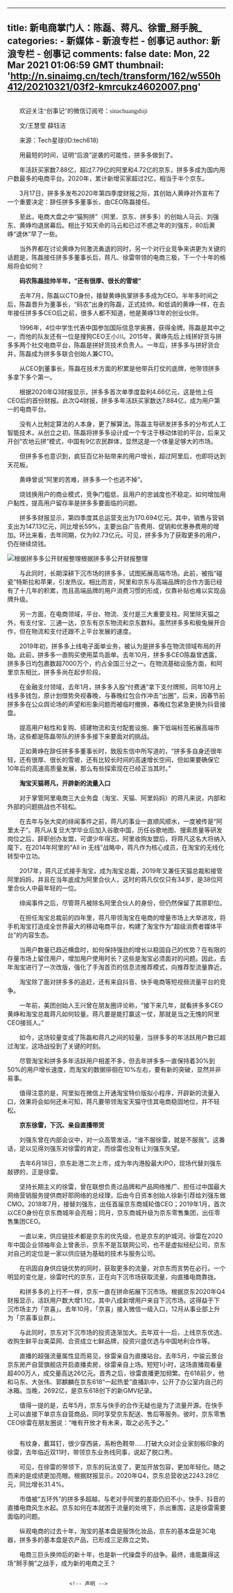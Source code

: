 
---
title: 新电商掌门人：陈磊、蒋凡、徐雷_掰手腕_
categories: 
    - 新媒体
    - 新浪专栏 - 创事记
author: 新浪专栏 - 创事记
comments: false
date: Mon, 22 Mar 2021 01:06:59 GMT
thumbnail: 'http://n.sinaimg.cn/tech/transform/162/w550h412/20210321/03f2-kmrcukz4602007.png'
---

<div>   
<div class="img_wrapper"><img src="http://n.sinaimg.cn/tech/transform/162/w550h412/20210321/03f2-kmrcukz4602007.png" alt referrerpolicy="no-referrer"><span class="img_descr"></span></div>
<p>　　<span style="font-family: 楷体, 楷体_gb2312, simkai;">欢迎关注“创事记”的微信订阅号：sinachuangshiji</span>　</p>
<p>　　文/王慧莹 薛钰洁　　</p>
<p>　　来源：Tech星球(ID:tech618)</p>
<p>　　用最短的时间，证明“后浪”逆袭的可能性，拼多多做到了。</p>
<p>　　年活跃买家数7.88亿，超过7.79亿的阿里和4.72亿的京东，拼多多成为国内用户数最多的电商平台。2020年，累计新增买家超过2亿，相当于半个京东。</p>
<p>　　3月17日，拼多多发布2020年第四季度财报之际，其创始人黄峥对外宣布了一个重要决定：辞任拼多多董事长，由CEO陈磊接任。</p>
<p>　　至此，电商大盘之中“猫狗拼”（阿里、京东、拼多多）的创始人马云、刘强东、黄峥均退居幕后。相比于知天命的马云和已过不惑之年的刘强东，80后黄峥“退休”早了一些。</p>
<p>　　当外界都在讨论黄峥为何激流勇退的同时，另一个对行业竞争来讲更为关键的话题是，陈磊接任拼多多董事长后，蒋凡、徐雷带领的电商三极，下一个十年的格局将会如何？</p>
<p>　　<strong>码农陈磊挂帅半年，“还有很厚、很长的雪坡”</strong></p>
<p>　　去年7月，陈磊以CTO身份，接替黄峥执掌拼多多成为CEO。半年多时间之后，陈磊晋升为董事长，“码农”出身的陈磊，正式挂帅。和低调的黄峥一样，在去年接任拼多多CEO后之前，很多人都不知道，他是黄峥13年的创业伙伴。</p>
<p>　　1996年，4位中学生代表中国参加国际信息学奥赛，获得金牌。陈磊是其中之一，而他的队友还有一位是搜狗CEO王小川。2015年，黄峥先后上线拼好货与拼多多两个社交电商平台，陈磊是拼好货技术负责人。一年后，拼多多与拼好货合并，陈磊成为拼多多联合创始人兼CTO。</p>
<p>　　从CEO到董事长，陈磊在技术方面的积累是他带兵打仗的底牌，他带领拼多多拿下多个第一。</p>
<p>　　根据2020年Q3财报显示，拼多多首次单季度盈利4.66亿元，这是他上任CEO后的首份财报。此次Q4财报，拼多多年活跃买家数达7.884亿，成为用户第一的电商平台。</p>
<p>　　没有人比制定算法的人本身，更了解算法。陈磊主导研发拼多多的分布式人工智能技术，从创立之初，陈磊将拼多多设计成一个专注于移动体验的平台，后来又开创“农地云拼”模式，中国有9亿农民群体，显然这是一个体量足够大的市场。</p>
<p>　　但拼多多也意识到，疯狂百亿补贴带来的用户增长，超过阿里后，也即将达到天花板。</p>
<p>　　黄峥曾说“阿里的苦难，拼多多一个也逃不掉”。</p>
<p>　　烧钱换用户的商业模式，竞争门槛低，且用户的忠诚度也不稳定。如何增加用户黏性，提高用户留存率是拼多多要面临的问题。</p>
<p>　　拼多多财报显示，第四季度其总运营支出为170.694亿元。其中，销售与营销支出为147.13亿元，同比增长59%，主要出自广告费用、促销和优惠券费用的增加。环比来看，去年同期，仅为92.73亿元。可见，拼多多为了获取更多的用户，仍在继续烧钱。</p>
<div class="img_wrapper"><img src="http://n.sinaimg.cn/tech/transform/82/w550h332/20210321/f956-kmrcukz4604838.png" alt="根据拼多多公开财报整理" data-link referrerpolicy="no-referrer"><span class="img_descr">根据拼多多公开财报整理</span></div>
<p>　　与此同时，长期深耕下沉市场的拼多多，试图拓展高端市场。此前，被指“碰瓷”特斯拉和苹果，引发热议。相比而言，阿里和京东与高端品牌的合作方面已经有了十几年的积累，而且高端品牌的用户消费习惯的形成，仅靠补贴也难以实现品牌升级。</p>
<p>　　另一方面，在电商领域，平台、物流、支付是三大重要支柱。阿里除天猫之外，有支付宝、三通一达，京东有京东物流和京东数科。虽然拼多多和极兔展开合作，但在物流和支付还跟不上平台发展的速度。</p>
<p>　　2019年初，拼多多上线电子面单业务，被认为是拼多多在物流领域布局的开始。此前，拼多多一直购买使用菜鸟面单。去年10月，拼多多CEO陈磊曾透露，拼多多日均包裹数超7000万个，约占全国三分之一。在物流基础设施方面，和阿里京东相比，拼多多尚在起步阶段。</p>
<p>　　在金融支付领域，去年1月，拼多多入股“付费通”拿下支付牌照，同年10月上线多多钱包，原计划借势央视春晚，与春晚红包合作冲击“出圈”，后来，因春节前拼多多在公众舆论场的声望和形象问题而被临时撤换，春晚红包紧急更换为抖音接盘。</p>
<p>　　提高用户粘性和复购、搭建物流和支付配套设施、撕下低端标签拓展高端市场，这些都是陈磊带队的拼多多接下来要面对的挑战。</p>
<p>　　正如黄峥在辞任拼多多董事长时，致股东信中所写道的，“拼多多自身还很年轻，还有很厚、很长的雪坡，还有比较长时间的高速增长空间，但如果要确保它10年后的高速高质量发展，那么有些探索现在已经正当其时。”</p>
<p>　　<strong>淘宝天猫蒋凡，开辟新的流量入口</strong></p>
<p>　　对于掌管阿里电商三大业务盘（淘宝、天猫、阿里妈妈）的蒋凡来说，内部和外部的问题挑战也不轻松。</p>
<p>　　在去年与张大奕的绯闻事件之前，蒋凡的事业一直顺风顺水，一度被传是“阿里太子”。蒋凡从复旦大学毕业后加入谷歌中国，历任谷歌地图、搜索质量等研发岗位之后，辞职创办友盟，可谓少年得志。阿里收购友盟后，将蒋凡这名大将纳入麾下，在2014年阿里的“All in 无线”战略中，蒋凡作为核心成员，在淘宝的无线化转型中立功。</p>
<p>　　2017年，蒋凡正式接手淘宝，成为淘宝总裁，2019年又兼任天猫总裁和接管阿里妈妈，并且在当年底成为阿里合伙人，这时的蒋凡仅仅只有34岁，是38位阿里合伙人中最年轻的一位。</p>
<p>　　绯闻事件之后，尽管蒋凡被除名阿里合伙人的身份，但仍然保留了其原职位。</p>
<p>　　在担任淘宝总裁前的四年里，蒋凡带领淘宝在电商的增量市场上大举进攻，将手机淘宝打造成全世界最大的移动电商平台，构建了淘宝作为“超级消费者媒体平台”的内容生态。</p>
<p>　　当用户数量已趋近横盘时，如何保持强劲的增长以稳固自己的优势？在有限的存量市场上留住用户，增加用户使用时长？这些是淘宝必须面对的问题。因此，去年淘宝进行了一次改版，强化了手淘首页的信息流推荐模式，向推荐型流量靠近。</p>
<p>　　淘宝除了面对拼多多的追赶，还有来自抖音、快手电商等短视频流量平台的竞争。</p>
<p>　　一年前，美团创始人王兴曾在朋友圈评论称，“接下来几年，就看拼多多CEO黄峥和淘宝总裁蒋凡如何较量。蒋凡要是能打赢这一仗，那就是当之无愧的阿里CEO接班人。”</p>
<p>　　如今，这场较量变成了陈磊和蒋凡之间的较量，当拼多多的年活跃用户数已超过淘宝，这场战役到了关键的时刻。</p>
<p>　　尽管淘宝和拼多多年活跃用户相差不多，但去年拼多多一直保持着30%到50%的用户增长速度，而淘宝的数据徘徊在10%左右，要有新的突破，显然并非易事。</p>
<p>　　值得注意的是，阿里拟在微信上开通淘宝特价版拟小程序，开辟新的流量入口，效果将会如何还未可知，蒋凡要带领淘宝天猫守住其电商稳固地位，并不轻松。</p>
<p>　　<strong>京东徐雷，下沉、亲自直播带货</strong></p>
<p>　　刘强东曾在内部会议中，对一众高管发话，“谁不服徐雷，就是不服我”。这番话，足以见得刘强东对徐雷的肯定，而徐雷也没有让刘强东失望。</p>
<p>　　去年6月18日，京东赴港二次上市，成为年内港股最大IPO，现场代替刘强东敲锣的，正是徐雷。</p>
<p>　　坚持长期主义的徐雷，曾在联想负责过品牌和产品网络推广、担任过中国最大网络营销服务提供商好耶网络的总经理，后由今日资本创始人徐新引荐给刘强东做CMO。2018年7月，接替刘强东，出任首届京东商城轮值CEO；2019年1月，首次以CEO身份在京东商城年会亮相；同月，京东商城升级为京东零售集团，出任零售集团CEO。</p>
<p>　　一直以来，供应链技术都是京东的优先级，也是京东的护城河。徐雷在2020年中国企业领袖年会上曾表示，京东不是互联网公司，也不是虚拟经纪公司，京东对自己的定位是一家以供应链为基础的技术与服务公司。</p>
<p>　　在巩固自身供应链优势的同时，获取更多的流量，对京东而言势在必行。一个明显的变化是，徐雷时代的京东，正在向下沉市场获取流量，向直播电商靠拢。</p>
<p>　　和拼多多的上行不一样，京东一直在拼命拓展下沉市场。根据京东2020年Q4财报显示，活跃用户数大增1.1亿，其中八成新增用户来自下沉市场。这得益于下沉市场主力「京喜」。去年10月，「京喜」接入微信一级入口，12月从事业部上升为「京喜事业群」。</p>
<p>　　与此同时，京东对下沉市场的投资逐渐加大。去年双十一后，上线京东优选、收购生鲜平台美菜网、合资成立七鲜品牌，投资兴盛优选与中国地利合作等。</p>
<p>　　直播的超强流量属性显而易见，徐雷亲自为直播站台。去年5月，中骏云景台京东房产自营旗舰店开启直播卖房，徐雷亲自上场。短短1小时，这场直播观看量超400万人，成交量高达26亿元。首秀之后，徐雷直播更加频繁。在618前夕，他和马东、大张伟、郭麒麟在京东618“一起热爱”直播趴中，公开了办公室内自己的冰箱。当晚，2692亿，是京东618创下的新GMV纪录。</p>
<p>　　值得一提的是，去年5月，京东与快手的合作无疑也是为了流量开源。在快手上可以直接下单京东自营商品，同时享受京东配送、售后等服务。彼时，京东零售CEO徐雷在朋友圈说：“唯有开放才有未来，取之必先予之。”</p>
<div class="img_wrapper"><img src="http://n.sinaimg.cn/tech/transform/116/w550h366/20210321/2122-kmrcukz4606828.png" alt referrerpolicy="no-referrer"><span class="img_descr"></span></div>
<p>　　有纹身，戴耳钉，很少穿西装，系粉色鞋带......打破大众对企业家刻板印象的徐雷，去年临近双11时，带领京东业务线同事，说起了脱口秀。</p>
<p>　　可见，在徐雷的带领下，京东的玩法变了，更加开放包容，更加年轻化。随之而来的是成绩更加亮眼。根据财报显示，2020年Q4，京东总营收达2243.28亿元，同比增长31.4%。</p>
<p>　　市值被“五环外”的拼多多超越，与老对手阿里的差距仍旧不小，快手、抖音的直播电商风生水起。京东如何在本就困于流量的处境下，杀出重围，这是徐雷需要面临的问题。</p>
<p>　　纵观电商的过去十年，淘宝的基本盘是服饰化妆品，京东的基本盘是3C电器，拼多多的基本盘是农产品，已形成三足鼎立之势。</p>
<p>　　电商三巨头换帅后的新十年，也是新一代操盘手的战争。最终，谁能赢得这场“掰手腕”之战手，成为新的电商之王？</p><div class="img_wrapper"><img src="http://n.sinaimg.cn/tech/transform/20171107/rTya-fynmzun0700720.jpg" alt data-link referrerpolicy="no-referrer"></div>






                        <!-- 声明 -->

     
</div>
            